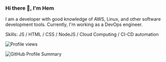 ### Hi there 👋, I'm Hem
I am a developer with good knowledge of AWS, Linux, and other software development tools. Currently, I'm working as a DevOps engineer.

Skills: JS / HTML / CSS / NodeJS / Cloud Computing / CI-CD automation 


![Profile views](https://visitor-badge.laobi.icu/badge?page_id=hemupadhyay26)

![GitHub Profile Summary](https://github-profile-summary-cards.vercel.app/api/cards/profile-details?username=hemupadhyay26&theme=dracula)

